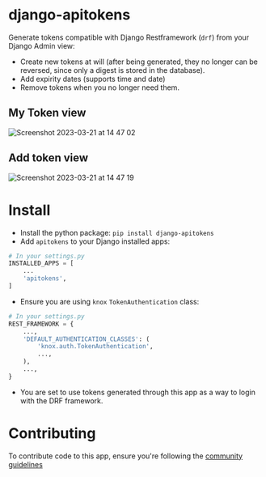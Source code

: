 # django-apitokens

Generate tokens compatible with Django Restframework (`drf`) from your Django Admin view:
- Create new tokens at will (after being generated, they no longer can be reversed, since only a digest is stored in the database).
- Add expirity dates (supports time and date)
- Remove tokens when you no longer need them.

## My Token view

![Screenshot 2023-03-21 at 14 47 02](https://user-images.githubusercontent.com/7786556/226643622-893b631d-d353-4833-8def-78f61ea77561.png)


## Add token view

![Screenshot 2023-03-21 at 14 47 19](https://user-images.githubusercontent.com/7786556/226643580-ac761fd7-91a9-4c5c-898b-4cc1daf9d812.png)


# Install

- Install the python package: `pip install django-apitokens` 
- Add `apitokens` to your Django installed apps:

```python
# In your settings.py
INSTALLED_APPS = [
    ...
    'apitokens',
]
```

- Ensure you are using `knox` `TokenAuthentication` class:

```python
# In your settings.py
REST_FRAMEWORK = {
    ...,
    'DEFAULT_AUTHENTICATION_CLASSES': (
        'knox.auth.TokenAuthentication',
        ...,
    ),
    ...,
}
```

- You are set to use tokens generated through this app as a way to login with the DRF framework.

# Contributing

To contribute code to this app, ensure you're following the [community guidelines](https://github.com/surface-security/guidelines#contributing)
